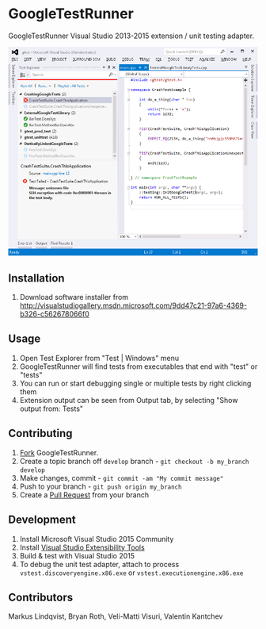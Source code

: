 GoogleTestRunner
================

GoogleTestRunner Visual Studio 2013-2015 extension / unit testing adapter.

![GoogleTestRunner UI](/data/vs_googletestrunner_screenshot.png)


Installation
------------
1. Download software installer from http://visualstudiogallery.msdn.microsoft.com/9dd47c21-97a6-4369-b326-c562678066f0

Usage
-----
1. Open Test Explorer from "Test | Windows" menu
2. GoogleTestRunner will find tests from executables that end with "test" or "tests"
3. You can run or start debugging single or multiple tests by right clicking them
4. Extension output can be seen from Output tab, by selecting "Show output from: Tests"

Contributing
------------

1. [Fork](http://help.github.com/fork-a-repo/) GoogleTestRunner.
2. Create a topic branch off `develop` branch - `git checkout -b my_branch develop`
3. Make changes, commit - `git commit -am "My commit message"`
4. Push to your branch - `git push origin my_branch`
5. Create a [Pull Request](http://help.github.com/pull-requests/) from your branch
 
Development
-----------
1. Install Microsoft Visual Studio 2015 Community
2. Install [Visual Studio Extensibility Tools](https://msdn.microsoft.com/en-us/library/bb166441%28v=vs.140%29.aspx)
3. Build & test with Visual Studio 2015
4. To debug the unit test adapter, attach to process `vstest.discoveryengine.x86.exe` or `vstest.executionengine.x86.exe`

Contributors
------------
Markus Lindqvist, Bryan Roth, Veli-Matti Visuri, Valentin Kantchev
